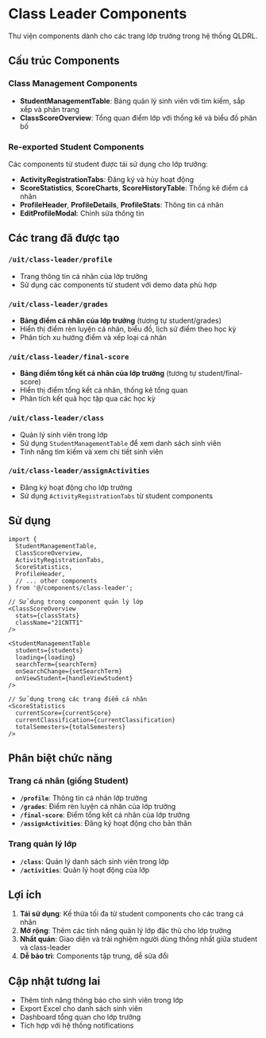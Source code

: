 # Class Leader Components

Thư viện components dành cho các trang lớp trưởng trong hệ thống QLDRL.

## Cấu trúc Components

### Class Management Components
- **StudentManagementTable**: Bảng quản lý sinh viên với tìm kiếm, sắp xếp và phân trang
- **ClassScoreOverview**: Tổng quan điểm lớp với thống kê và biểu đồ phân bố

### Re-exported Student Components
Các components từ student được tái sử dụng cho lớp trưởng:
- **ActivityRegistrationTabs**: Đăng ký và hủy hoạt động
- **ScoreStatistics**, **ScoreCharts**, **ScoreHistoryTable**: Thống kê điểm cá nhân
- **ProfileHeader**, **ProfileDetails**, **ProfileStats**: Thông tin cá nhân
- **EditProfileModal**: Chỉnh sửa thông tin

## Các trang đã được tạo

### `/uit/class-leader/profile`
- Trang thông tin cá nhân của lớp trưởng
- Sử dụng các components từ student với demo data phù hợp

### `/uit/class-leader/grades`
- **Bảng điểm cá nhân của lớp trưởng** (tương tự student/grades)
- Hiển thị điểm rèn luyện cá nhân, biểu đồ, lịch sử điểm theo học kỳ
- Phân tích xu hướng điểm và xếp loại cá nhân

### `/uit/class-leader/final-score`
- **Bảng điểm tổng kết cá nhân của lớp trưởng** (tương tự student/final-score)
- Hiển thị điểm tổng kết cá nhân, thống kê tổng quan
- Phân tích kết quả học tập qua các học kỳ

### `/uit/class-leader/class`
- Quản lý sinh viên trong lớp
- Sử dụng `StudentManagementTable` để xem danh sách sinh viên
- Tính năng tìm kiếm và xem chi tiết sinh viên

### `/uit/class-leader/assignActivities`
- Đăng ký hoạt động cho lớp trưởng
- Sử dụng `ActivityRegistrationTabs` từ student components

## Sử dụng

```tsx
import {
  StudentManagementTable,
  ClassScoreOverview,
  ActivityRegistrationTabs,
  ScoreStatistics,
  ProfileHeader,
  // ... other components
} from '@/components/class-leader';

// Sử dụng trong component quản lý lớp
<ClassScoreOverview 
  stats={classStats} 
  className="21CNTT1" 
/>

<StudentManagementTable
  students={students}
  loading={loading}
  searchTerm={searchTerm}
  onSearchChange={setSearchTerm}
  onViewStudent={handleViewStudent}
/>

// Sử dụng trong các trang điểm cá nhân
<ScoreStatistics
  currentScore={currentScore}
  currentClassification={currentClassification}
  totalSemesters={totalSemesters}
/>
```

## Phân biệt chức năng

### Trang cá nhân (giống Student)
- **`/profile`**: Thông tin cá nhân lớp trưởng
- **`/grades`**: Điểm rèn luyện cá nhân của lớp trưởng
- **`/final-score`**: Điểm tổng kết cá nhân của lớp trưởng
- **`/assignActivities`**: Đăng ký hoạt động cho bản thân

### Trang quản lý lớp
- **`/class`**: Quản lý danh sách sinh viên trong lớp
- **`/activities`**: Quản lý hoạt động của lớp

## Lợi ích

1. **Tái sử dụng**: Kế thừa tối đa từ student components cho các trang cá nhân
2. **Mở rộng**: Thêm các tính năng quản lý lớp đặc thù cho lớp trưởng
3. **Nhất quán**: Giao diện và trải nghiệm người dùng thống nhất giữa student và class-leader
4. **Dễ bảo trì**: Components tập trung, dễ sửa đổi

## Cập nhật tương lai

- Thêm tính năng thông báo cho sinh viên trong lớp
- Export Excel cho danh sách sinh viên
- Dashboard tổng quan cho lớp trưởng
- Tích hợp với hệ thống notifications 
